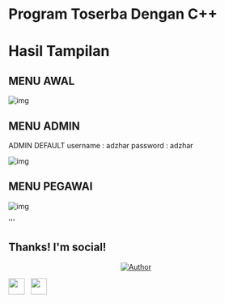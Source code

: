 # Program Toserba Dengan C++
# Hasil Tampilan
## MENU AWAL
![img](https://github.com/okabeRintarou26/Program_Admin_Toko/blob/main/img/menu%20login.png?raw=true)
## MENU ADMIN
ADMIN DEFAULT
username : adzhar
password : adzhar

![img](https://github.com/okabeRintarou26/Program_Admin_Toko/blob/main/img/menu%20admin.png?raw=true)

## MENU PEGAWAI
![img](https://github.com/okabeRintarou26/Program_Admin_Toko/blob/main/img/menu%20pegawai.png?raw=true)

'''
## Thanks! I'm social!

</p>
<p align="center">
<a href="https://github.com/OkabeRintarou26"><img title="Author" src="https://img.shields.io/badge/Author-Okabe-orange.svg?style=for-the-badge&logo=github"></a>
</p>


<a href="https://www.facebook.com/Adzharussyukri/" target="_blank"><img height="32" width="32" src="https://cdn.jsdelivr.net/npm/simple-icons@latest/icons/facebook.svg" /></a> &nbsp;&nbsp;<a href="https://www.instagram.com/Adzharussyukri/" target="_blank"><img height="32" width="32" src="https://cdn.jsdelivr.net/npm/simple-icons@latest/icons/instagram.svg" /></a>
